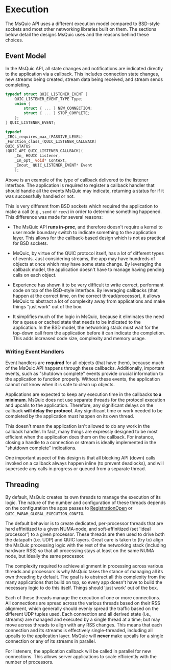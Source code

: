 Execution
======

The MsQuic API uses a different execution model compared to BSD-style sockets and most other networking libraries built on them.
The sections below detail the designs MsQuic uses and the reasons behind these choices.

## Event Model

In the MsQuic API, all state changes and notifications are indicated directly to the application via a callback.
This includes connection state changes, new streams being created, stream data being received, and stream sends completing.

```c
typedef struct QUIC_LISTENER_EVENT {
    QUIC_LISTENER_EVENT_TYPE Type;
    union {
        struct { ... } NEW_CONNECTION;
        struct { ... } STOP_COMPLETE;
    };
} QUIC_LISTENER_EVENT;

typedef
_IRQL_requires_max_(PASSIVE_LEVEL)
_Function_class_(QUIC_LISTENER_CALLBACK)
QUIC_STATUS
(QUIC_API QUIC_LISTENER_CALLBACK)(
    _In_ HQUIC Listener,
    _In_opt_ void* Context,
    _Inout_ QUIC_LISTENER_EVENT* Event
    );
```

Above is an example of the type of callback delivered to the listener interface.
The application is required to register a callback handler that should handle all the events MsQuic may indicate, returning a status for if it was successfully handled or not.

This is very different from BSD sockets which required the application to make a call (e.g., `send` or `recv`) in order to determine something happened.
This difference was made for several reasons:

- The MsQuic API **runs in-proc**, and therefore doesn't require a kernel to user mode boundary switch to indicate something to the application layer. This allows for the callback-based design which is not as practical for BSD sockets.

- MsQuic, by virtue of the QUIC protocol itself, has a lot of different types of events. Just considering streams, the app may have hundreds of objects at once which may have some state change. By leveraging the callback model, the application doesn't have to manage having pending calls on each object.

- Experience has shown it to be very difficult to write correct, performant code on top of the BSD-style interface. By leveraging callbacks (that happen at the correct time, on the correct thread/processor), it allows MsQuic to abstract a lot of complexity away from applications and make things "just work" out of the box.

- It simplifies much of the logic in MsQuic, because it eliminates the need for a queue or cached state that needs to be indicated to the application. In the BSD model, the networking stack must wait for the top-down call from the application before it can indicate the completion. This adds increased code size, complexity and memory usage.

### Writing Event Handlers

Event handlers are **required** for all objects (that have them), because much of the MsQuic API happens through these callbacks.
Additionally, important events, such as "shutdown complete" events provide crucial information to the application to function properly.
Without these events, the application cannot not know when it is safe to clean up objects.

Applications are expected to keep any execution time in the callbacks **to a minimum**.
MsQuic does not use separate threads for the protocol execution and upcalls to the application.
Therefore, any significant delays on the callback **will delay the protocol**.
Any significant time or work needed to be completed by the application must happen on its own thread.

This doesn't mean the application isn't allowed to do any work in the callback handler.
In fact, many things are expressly designed to be most efficient when the application does them on the callback.
For instance, closing a handle to a connection or stream is ideally implemented in the "shutdown complete" indications.

One important aspect of this design is that all blocking API (down) calls invoked on a callback always happen inline (to prevent deadlocks), and will supersede any calls in progress or queued from a separate thread.

## Threading

By default, MsQuic creates its own threads to manage the execution of its logic.
The nature of the number and configuration of these threads depends on the configuration the apps passes to [RegistrationOpen](api/RegistrationOpen.md) or `QUIC_PARAM_GLOBAL_EXECUTION_CONFIG`.

The default behavior is to create dedicated, per-processor threads that are hard affinitized to a given NUMA-node, and soft-affinitized (set 'ideal processor') to a given processor.
These threads are then used to drive both the datapath (i.e. UDP) and QUIC layers.
Great care is taken to (try to) align the MsQuic processing logic with the rest of the networking stack (including hardware RSS) so that all processing stays at least on the same NUMA node, but ideally the same processor.

The complexity required to achieve alignment in processing across various threads and processors is why MsQuic takes the stance of managing all its own threading by default.
The goal is to abstract all this complexity from the many applications that build on top, so every app doesn't have to build the necessary logic to do this itself.
Things should 'just work' out of the box.

Each of these threads manage the execution of one or more connections.
All connections are spread across the various threads based on their RSS alignment, which generally should evenly spread the traffic based on the different UDP tuples used.
Each connection and all derived state (i.e., streams) are managed and executed by a single thread at a time; but may move across threads to align with any RSS changes.
This means that each connection and its streams is effectively single-threaded, including all upcalls to the application layer.
MsQuic will **never** make upcalls for a single connection or any of its streams in parallel.

For listeners, the application callback will be called in parallel for new connections.
This allows server applications to scale efficiently with the number of processors.
